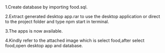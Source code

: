 1.Create database by importing food.sql.

2.Extract generated desktop app.rar to use the desktop application or direct to the project folder and type npm start in terminal.

3.The apps is now available.

4.Kindly refer to the attached image which is select food,after select food,open desktop app and database.  
